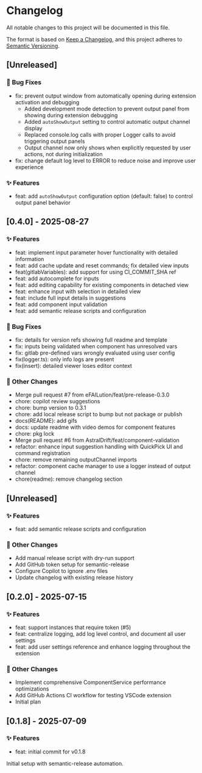 # Changelog

All notable changes to this project will be documented in this file.

The format is based on [Keep a Changelog](https://keepachangelog.com/en/1.0.0/),
and this project adheres to [Semantic Versioning](https://semver.org/spec/v2.0.0.html).

## [Unreleased]

### 🐛 Bug Fixes

- fix: prevent output window from automatically opening during extension activation and debugging
  - Added development mode detection to prevent output panel from showing during extension debugging
  - Added `autoShowOutput` setting to control automatic output channel display
  - Replaced console.log calls with proper Logger calls to avoid triggering output panels
  - Output channel now only shows when explicitly requested by user actions, not during initialization
- fix: change default log level to ERROR to reduce noise and improve user experience

### ✨ Features

- feat: add `autoShowOutput` configuration option (default: false) to control output panel behavior

## [0.4.0] - 2025-08-27

### ✨ Features

- feat: implement input parameter hover functionality with detailed information
- feat: add cache update and reset commands; fix detailed view inputs
- feat(gitlabVariables): add support for using CI_COMMIT_SHA ref
- feat: add autocomplete for inputs
- feat: add editing capability for existing components in detached view
- feat: enhance input with selection in detailed view
- feat: include full input details in suggestions
- feat: add component input validation
- feat: add semantic release scripts and configuration

### 🐛 Bug Fixes

- fix: details for version refs showing full readme and template
- fix: inputs being validated when component has unresolved vars
- fix: gitlab pre-defined vars wrongly evaluated using user config
- fix(logger.ts): only info logs are present
- fix(insert): detailed viewer loses editor context

### 🔧 Other Changes

- Merge pull request #7 from eFAILution/feat/pre-release-0.3.0
- chore: copilot review suggestions
- chore: bump version to 0.3.1
- chore: add local release script to bump but not package or publish
- docs(README): add gifs
- docs: update readme with video demos for component features
- chore: pkg lock
- Merge pull request #6 from AstralDrift/feat/component-validation
- refactor: enhance input suggestion handling with QuickPick UI and command registration
- chore: remove remaining outputChannel imports
- refactor: component cache manager to use a logger instead of output channel
- chore(readme): remove changelog section


## [Unreleased]

### ✨ Features

- feat: add semantic release scripts and configuration

### 🔧 Other Changes

- Add manual release script with dry-run support
- Add GitHub token setup for semantic-release
- Configure Copilot to ignore .env files
- Update changelog with existing release history

## [0.2.0] - 2025-07-15

### ✨ Features

- feat: support instances that require token (#5)
- feat: centralize logging, add log level control, and document all user settings
- feat: add user settings reference and enhance logging throughout the extension

### 🔧 Other Changes

- Implement comprehensive ComponentService performance optimizations
- Add GitHub Actions CI workflow for testing VSCode extension
- Initial plan

## [0.1.8] - 2025-07-09

### ✨ Features

- feat: initial commit for v0.1.8

Initial setup with semantic-release automation.
